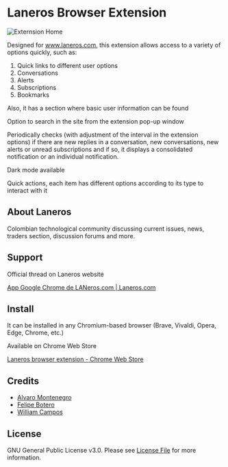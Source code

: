 # Laneros Browser Extension

![Externsion Home](https://www.laneros.com/attachments/screenshot-2021-02-04-134720-png.449106/)

Designed for www.laneros.com, this extension allows access to a variety of options quickly, such as:

1. Quick links to different user options
2. Conversations
3. Alerts
4. Subscriptions
5. Bookmarks

Also, it has a section where basic user information can be found

Option to search in the site from the extension pop-up window

Periodically checks (with adjustment of the interval in the extension options) if there are new replies in a
conversation, new conversations, new alerts or unread subscriptions and if so, it displays a consolidated notification 
or an individual notification.

Dark mode available

Quick actions, each item has different options according to its type to interact with it

## About Laneros

Colombian technological community discussing current issues, news, traders section, discussion forums and more.

## Support

Official thread on Laneros website

[App Google Chrome de LANeros.com | Laneros.com](https://www.laneros.com/temas/app-google-chrome-de-laneros-com.183029/)

## Install

It can be installed in any Chromium-based browser (Brave, Vivaldi, Opera, Edge, Chrome, etc.)

Available on Chrome Web Store

[Laneros browser extension - Chrome Web Store](https://chrome.google.com/webstore/detail/extensi%C3%B3n-de-navegador-pa/odcfloakhlmignakgflbofpdaiaclijg)

## Credits

- [Alvaro Montenegro](https://github.com/arthvrian)
- [Felipe Botero](https://github.com/cacharrin)
- [William Campos](https://github.com/billgabo)

## License

GNU General Public License v3.0. Please see [License File](LICENSE) for more information.
